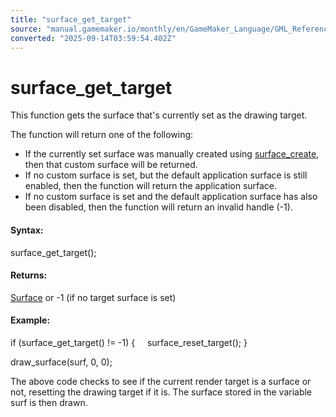```yaml
---
title: "surface_get_target"
source: "manual.gamemaker.io/monthly/en/GameMaker_Language/GML_Reference/Drawing/Surfaces/surface_get_target.htm"
converted: "2025-09-14T03:59:54.402Z"
---
```


# surface\_get\_target

This function gets the surface that's currently set as the drawing target.

The function will return one of the following:

-   If the currently set surface was manually created using [surface\_create](surface_create.md), then that custom surface will be returned.
-   If no custom surface is set, but the default application surface is still enabled, then the function will return the application surface.
-   If no custom surface is set and the default application surface has also been disabled, then the function will return an invalid handle (\-1).

#### Syntax:

surface\_get\_target();

#### Returns:

[Surface](surface_create.md) or -1 (if no target surface is set)

#### Example:

if (surface\_get\_target() != -1)
{
    surface\_reset\_target();
}

draw\_surface(surf, 0, 0);

The above code checks to see if the current render target is a surface or not, resetting the drawing target if it is. The surface stored in the variable surf is then drawn.